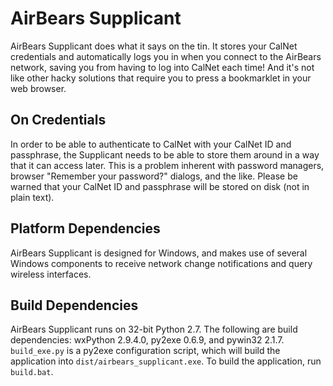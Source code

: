 # AirBears Supplicant

AirBears Supplicant does what it says on the tin.
It stores your CalNet credentials and automatically logs you in when you 
connect to the AirBears network, saving you from having to log into CalNet
each time! And it's not like other hacky solutions that require you to press a
bookmarklet in your web browser.

On Credentials
--------------
In order to be able to authenticate to CalNet with your CalNet ID and passphrase, the Supplicant needs to be able to store them around in a way that it can access later. This is a problem inherent with password managers, browser "Remember your password?" dialogs, and the like. Please be warned that your CalNet ID and passphrase will be stored on disk (not in plain text). 

Platform Dependencies
---------------------
AirBears Supplicant is designed for Windows, and makes use of several Windows components to receive network change notifications and query wireless interfaces.

Build Dependencies
------------------
AirBears Supplicant runs on 32-bit Python 2.7. The following are build dependencies: wxPython 2.9.4.0, py2exe 0.6.9, and pywin32 2.1.7. `build_exe.py` is a py2exe configuration script, which will build the application into `dist/airbears_supplicant.exe`. To build the application, run `build.bat`.
